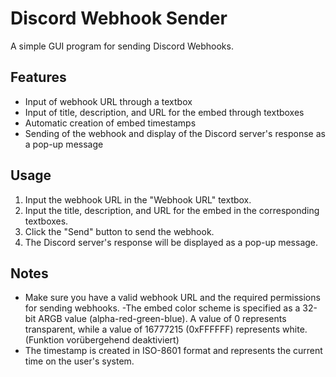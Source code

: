 # Discord Webhook Sender
A simple GUI program for sending Discord Webhooks.

## Features
- Input of webhook URL through a textbox
- Input of title, description, and URL for the embed through textboxes
- Automatic creation of embed timestamps
- Sending of the webhook and display of the Discord server's response as a pop-up message
## Usage
1. Input the webhook URL in the "Webhook URL" textbox.
2. Input the title, description, and URL for the embed in the corresponding textboxes.
3. Click the "Send" button to send the webhook.
4. The Discord server's response will be displayed as a pop-up message.
## Notes
- Make sure you have a valid webhook URL and the required permissions for sending webhooks.
-The embed color scheme is specified as a 32-bit ARGB value (alpha-red-green-blue). A value of 0 represents transparent, while a value of 16777215 (0xFFFFFF) represents white. (Funktion vorübergehend deaktiviert)
- The timestamp is created in ISO-8601 format and represents the current time on the user's system.
